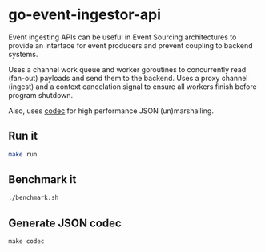 # go-event-ingestor-api

Event ingesting APIs can be useful in Event Sourcing architectures to provide an interface for event producers and prevent coupling to backend systems.

Uses a channel work queue and worker goroutines to concurrently read (fan-out) payloads and send them to the backend. Uses a proxy channel (ingest) and a context cancelation signal to ensure all workers finish before program shutdown.

Also, uses [codec](https://github.com/ugorji/go) for high performance JSON (un)marshalling.

## Run it
``` bash
make run
```

## Benchmark it

``` bash
./benchmark.sh
```

## Generate JSON codec

```
make codec
```